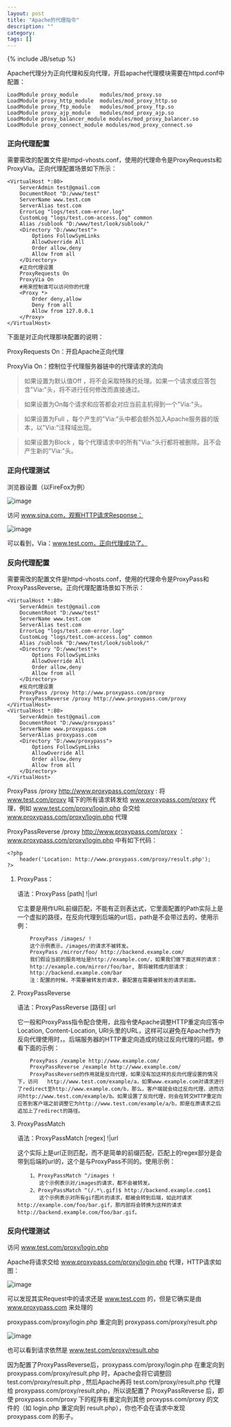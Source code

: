 ```yaml
---
layout: post
title: "Apache的代理指令"
description: ""
category: 
tags: []
---
```

{% include JB/setup %}

Apache代理分为正向代理和反向代理，开启apache代理模块需要在httpd.conf中配置：

```
LoadModule proxy_module       modules/mod_proxy.so
LoadModule proxy_http_module  modules/mod_proxy_http.so
LoadModule proxy_ftp_module   modules/mod_proxy_ftp.so
LoadModule proxy_ajp_module   modules/mod_proxy_ajp.so
LoadModule proxy_balancer_module modules/mod_proxy_balancer.so
LoadModule proxy_connect_module modules/mod_proxy_connect.so
```


### 正向代理配置

需要需改的配置文件是httpd-vhosts.conf，使用的代理命令是ProxyRequests和ProxyVia。正向代理配置场景如下所示：

```
<VirtualHost *:80>
    ServerAdmin test@gmail.com
    DocumentRoot "D:/www/test"
    ServerName www.test.com
    ServerAlias test.com
    ErrorLog "logs/test.com-error.log"
    CustomLog "logs/test.com-access.log" common    
    Alias /sublook "D:/www/test/look/sublook/"
    <Directory "D:/www/test">
        Options FollowSymLinks
        AllowOverride All
        Order allow,deny
        Allow from all
    </Directory>
    #正向代理设置
    ProxyRequests On
    ProxyVia On
    #用来控制谁可以访问你的代理
    <Proxy *>
        Order deny,allow
        Deny from all
        Allow from 127.0.0.1
    </Proxy>
</VirtualHost>
```

下面是对正向代理那块配置的说明：

ProxyRequests On：开启Apache正向代理

ProxyVia On：控制位于代理服务器链中的代理请求的流向

> 如果设置为默认值Off ，将不会采取特殊的处理。如果一个请求或应答包含"Via:"头，将不进行任何修改而直接通过。

> 如果设置为On每个请求和应答都会对应当前主机得到一个"Via:"头。

> 如果设置为Full ，每个产生的"Via:"头中都会额外加入Apache服务器的版本，以"Via:"注释域出现。

> 如果设置为Block ，每个代理请求中的所有"Via:"头行都将被删除。且不会产生新的"Via:"头。


### 正向代理测试


浏览器设置（以FireFox为例）

![image](https://raw.githubusercontent.com/yuzujin/yuzujin.github.com/master/images/proxy1.jpg)

访问 www.sina.com，观察HTTP请求Response：

![image](https://raw.githubusercontent.com/yuzujin/yuzujin.github.com/master/images/proxy2.jpg)

可以看到，Via：www.test.com，正向代理成功了。



### 反向代理配置


需要需改的配置文件是httpd-vhosts.conf，使用的代理命令是ProxyPass和ProxyPassReverse。正向代理配置场景如下所示：

```
<VirtualHost *:80>
    ServerAdmin test@gmail.com
    DocumentRoot "D:/www/test"
    ServerName www.test.com
    ServerAlias test.com
    ErrorLog "logs/test.com-error.log"
    CustomLog "logs/test.com-access.log" common    
    Alias /sublook "D:/www/test/look/sublook/"
    <Directory "D:/www/test">
        Options FollowSymLinks
        AllowOverride All
        Order allow,deny
        Allow from all
    </Directory>
    #反向代理设置
    ProxyPass /proxy http://www.proxypass.com/proxy
    ProxyPassReverse /proxy http://www.proxypass.com/proxy
</VirtualHost>
<VirtualHost *:80>
    ServerAdmin test@gmail.com
    DocumentRoot "D:/www/proxypass"
    ServerName www.proxypass.com
    ServerAlias proxypass.com
    <Directory "D:/www/proxypass">
        Options FollowSymLinks
        AllowOverride All
        Order allow,deny
        Allow from all
    </Directory>
</VirtualHost>
```

ProxyPass /proxy http://www.proxypass.com/proxy : 将 www.test.com/proxy 域下的所有请求转发给 www.proxypass.com/proxy 代理，例如 www.test.com/proxy/login.php 会交给 www.proxypass.com/proxy/login.php 代理

ProxyPassReverse /proxy http://www.proxypass.com/proxy ：
　　　　　　 
www.proxypass.com/proxy/login.php 中有如下代码：

```
<?php
    header('Location: http://www.proxypass.com/proxy/result.php');
?>
```

1. ProxyPass：  

   语法：ProxyPass [path] !|url
   
   它主要是用作URL前缀匹配，不能有正则表达式，它里面配置的Path实际上是一个虚拟的路径，在反向代理到后端的url后，path是不会带过去的，使用示例：
   
   ```
       ProxyPass /images/ !
       这个示例表示，/images/的请求不被转发。
       ProxyPass /mirror/foo/ http://backend.example.com/
       我们假设当前的服务地址是http://example.com/，如果我们做下面这样的请求：
       http://example.com/mirror/foo/bar, 那将被转成内部请求：
       http://backend.example.com/bar
       注：配置的时候，不需要被转发的请求，要配置在需要被转发的请求前面。
   ```
    
 
2. ProxyPassReverse

   语法：ProxyPassReverse [路径] url 
   
   它一般和ProxyPass指令配合使用，此指令使Apache调整HTTP重定向应答中Location,       Content-Location, URI头里的URL，这样可以避免在Apache作为反向代理使用时，。后端服务器的HTTP重定向造成的绕过反向代理的问题。参看下面的示例：
   
   ```
       ProxyPass /example http://www.example.com/
       ProxyPassReverse /example http://www.example.com/
       ProxyPassReverse的作用就是反向代理，如果没有加这样的反向代理设置的情况下，访问   http://www.test.com/example/a，如果www.example.com对请求进行了redirect至http://www.example.com/b，那么，客户端就会绕过反向代理，进而访问http://www.test.com/example/b。如果设置了反向代理，则会在转交HTTP重定向应答到客户端之前调整它为http://www.test.com/example/a/b，即是在原请求之后追加上了redirect的路径。
   ```

3. ProxyPassMatch

   语法：ProxyPassMatch [regex] !|url
   
   这个实际上是url正则匹配，而不是简单的前缀匹配，匹配上的regex部分是会带到后端的url的，这个是与ProxyPass不同的。使用示例：
   
   ```
       1、ProxyPassMatch ^/images !
          这个示例表示对/images的请求，都不会被转发。
       2、ProxyPassMatch ^(/.*\.gif)$ http://backend.example.com$1
          这个示例表示对所有gif图片的请求，都被会转到后端，如此时请求http://example.com/foo/bar.gif，那内部将会转换为这样的请求http://backend.example.com/foo/bar.gif。
   ```

      
### 反向代理测试


访问 www.test.com/proxy/login.php

Apache将请求交给 www.proxypass.com/proxy/login.php 代理，HTTP请求如图：


![image](https://raw.githubusercontent.com/yuzujin/yuzujin.github.com/master/images/proxy3.jpg)


可以发现其实Request中的请求还是 www.test.com 的，但是它确实是由 www.proxypass.com 来处理的

proxypass.com/proxy/login.php 重定向到 proxypass.com/proxy/result.php


![image](https://raw.githubusercontent.com/yuzujin/yuzujin.github.com/master/images/proxy4.jpg)


也可以看到请求依然是 www.test.com/proxy/result.php

因为配置了ProxyPassReverse后，proxypass.com/proxy/login.php 在重定向到 proxypass.com/proxy/result.php 时，Apache会将它调整回 test.com/proxy/result.php , 然后Apache再将 test.com/proxy/result.php 代理给 proxypass.com/proxy/result.php，所以说配置了 ProxyPassReverse 后，即使 proxypass.com/proxy 下的程序有重定向到其他 proxypss.com/proxy 的文件的（如 login.php 重定向到 result.php），你也不会在请求中发现 proxypass.com 的影子。